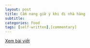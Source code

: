 ```yaml
---
layout: post
title: Cẩm nang giữ ý khi đi nhà hàng
subtitle: 
categories: Food
tags: [self-written],[commentary]
---
```

[Xem bài viết](https://vietcetera.com/vn/cam-nang-giu-y-khi-di-nha-hang)
